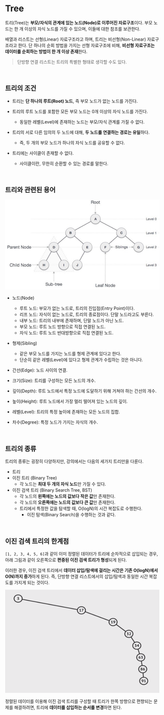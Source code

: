 # Tree

트리(Tree)는 **부모/자식의 관계에 있는 노드(Node)로 이루어진 자료구조**이다. 부모 노드는 한 개 이상의 자식 노드를 가질 수 있으며, 이들에 대한 참조를 보관한다.

배열과 리스트는 선형(Linear) 자료구조라고 하며, 트리는 비선형(Non-Linear) 자료구조라고 한다. 단 하나의 순회 방법을 가지는 선형 자료구조에 비해, **비선형 자료구조는 데이터를 순회하는 방법이 한 개 이상 존재**한다. 

> 단방향 연결 리스트는 트리의 특별한 형태로 생각할 수도 있다.

<br>

## 트리의 조건

- 트리는 **단 하나의 루트(Root) 노드**, 즉 부모 노드가 없는 노드를 가진다.

- 트리의 루트 노드를 포함한 모든 부모 노드는 0개 이상의 자식 노드를 가진다.
    - 동일한 레벨(Level)에 존재하는 노드는 부모/자식 관계를 가질 수 없다.

- 트리의 서로 다른 임의의 두 노드에 대해, **두 노드를 연결하는 경로는 유일**하다.
    - 즉, 두 개의 부모 노드가 하나의 자식 노드를 공유할 수 없다.

- 트리에는 사이클이 존재할 수 없다.
    - 사이클이란, 무한히 순환할 수 있는 경로를 말한다.

<br>

## 트리와 관련된 용어

![트리와 관련된 용어 도표](./Tree_Terms.png)

- 노드(Node)
    - 루트 노드: 부모가 없는 노드로, 트리의 진입점(Entry Point)이다.
    - 리프 노드: 자식이 없는 노드로, 트리의 종료점이다. 단말 노드라고도 부른다. 
    - 내부 노드: 트리의 내부에 존재하며, 단말 노드가 아닌 노드.
    - 부모 노드: 루트 노드 방향으로 직접 연결된 노드.
    - 자식 노드: 루트 노드 반대방향으로 직접 연결된 노드.

- 형제(Sibling)
    - 같은 부모 노드를 가지는 노드를 형제 관계에 있다고 한다.
    - 단순히 같은 레벨(Level)에 있다고 형제 관계가 수립하는 것은 아니다.

- 간선(Edge): 노드 사이의 연결.

- 크기(Size): 트리를 구성하는 모든 노드의 개수.

- 깊이(Depth): 루트 노드에서 특정 노드에 도달하기 위해 거쳐야 하는 간선의 개수.

- 높이(Height): 루트 노드에서 가장 멀리 떨어져 있는 노드의 깊이. 

- 레벨(Level): 트리의 특정 높이에 존재하는 모든 노드의 집합.

- 차수(Degree): 특정 노드가 가지는 자식의 개수.

<br>

## 트리의 종류

트리의 종류는 굉장히 다양하지만, 강의에서는 다음의 세가지 트리만을 다룬다.

- 트리 
- 이진 트리 (Binary Tree)
    - 각 노드는 **최대 두 개의 자식 노드**만 가질 수 있다.
- 이진 검색 트리 (Binary Search Tree, BST)
    - 각 노드의 **왼쪽에는 노드의 값보다 작은 값**만 존재한다.
    - 각 노드의 **오른쪽에는 노드의 값보다 큰 값**만 존재한다.
    - 트리에서 특정한 값을 탐색할 때, O(logN)의 시간 복잡도로 수행한다.
        - 이진 탐색(Binary Search)을 수행하는 것과 같다.

<br>

## 이진 검색 트리의 한계점

`[1, 2, 3, 4, 5, 6]`과 같이 이미 정렬된 데이터가 트리에 순차적으로 삽입되는 경우, 아래 그림과 같이 오른쪽으로 **편중된 이진 검색 트리가 형성**되게 된다.

이러한 경우, 이진 검색 트리에서 **데이터 삽입/탐색에 걸리는 시간은 기존 O(logN)에서 O(N)까지 증가**하게 된다. 즉, 단방향 연결 리스트에서의 삽입/탐색과 동일한 시간 복잡도를 가지게 되는 것이다.

![BST Worst Case](./Tree_Worst_Case.png)

정렬된 데이터를 이용해 이진 검색 트리를 구성할 때 트리가 한쪽 방향으로 편향되는 문제를 해결하려면, 트리에 **데이터를 삽입하는 순서를 변경**하면 된다. 